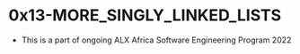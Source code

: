 # 0x13-MORE_SINGLY_LINKED_LISTS
* This is a part of ongoing ALX Africa Software Engineering Program 2022
